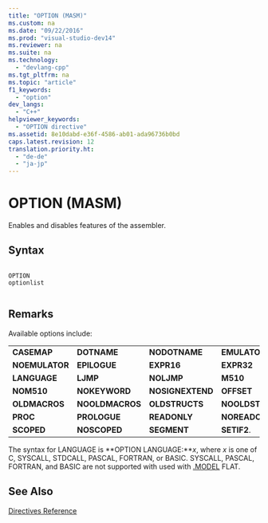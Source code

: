 ```yaml
---
title: "OPTION (MASM)"
ms.custom: na
ms.date: "09/22/2016"
ms.prod: "visual-studio-dev14"
ms.reviewer: na
ms.suite: na
ms.technology: 
  - "devlang-cpp"
ms.tgt_pltfrm: na
ms.topic: "article"
f1_keywords: 
  - "option"
dev_langs: 
  - "C++"
helpviewer_keywords: 
  - "OPTION directive"
ms.assetid: 8e10dabd-e36f-4586-ab01-ada96736b0bd
caps.latest.revision: 12
translation.priority.ht: 
  - "de-de"
  - "ja-jp"
---
```

# OPTION (MASM)
Enables and disables features of the assembler.  
  
## Syntax  
  
```  
  
OPTION   
optionlist  
  
```  
  
## Remarks  
 Available options include:  
  
|||||  
|-|-|-|-|  
|**CASEMAP**|**DOTNAME**|**NODOTNAME**|**EMULATOR**|  
|**NOEMULATOR**|**EPILOGUE**|**EXPR16**|**EXPR32**|  
|**LANGUAGE**|**LJMP**|**NOLJMP**|**M510**|  
|**NOM510**|**NOKEYWORD**|**NOSIGNEXTEND**|**OFFSET**|  
|**OLDMACROS**|**NOOLDMACROS**|**OLDSTRUCTS**|**NOOLDSTRUCTS**|  
|**PROC**|**PROLOGUE**|**READONLY**|**NOREADONLY**|  
|**SCOPED**|**NOSCOPED**|**SEGMENT**|**SETIF2**.|  
  
 The syntax for LANGUAGE is **OPTION LANGUAGE:***x*, where *x* is one of C, SYSCALL, STDCALL, PASCAL, FORTRAN, or BASIC.  SYSCALL, PASCAL, FORTRAN, and BASIC are not supported with used with [.MODEL](../vs140/.model.md) FLAT.  
  
## See Also  
 [Directives Reference](../vs140/directives-reference.md)